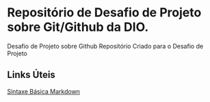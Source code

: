# Repositório de Desafio de Projeto sobre Git/Github da DIO.
Desafio de Projeto sobre Github
Repositório Criado para o Desafio de Projeto

## Links Úteis
[Sintaxe Básica Markdown](https://www.markdownguide.org/basic-syntax/)

